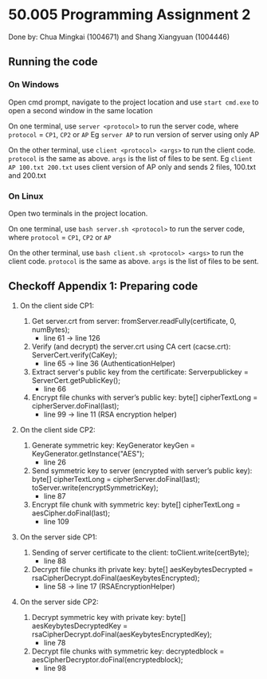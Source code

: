 # 50.005 Programming Assignment 2
Done by: Chua Mingkai (1004671) and Shang Xiangyuan (1004446)

## Running the code
### On Windows
Open cmd prompt, navigate to the project location and use  `start cmd.exe` to open a second window in the same location

On one terminal, use `server <protocol>` to run the server code, where `protocol` = `CP1`, `CP2` or `AP` Eg `server AP` to run version of server using only AP

On the other terminal, use `client <protocol> <args>` to run the client code. `protocol` is the same as above. `args` is the list of files to be sent. Eg `client AP 100.txt 200.txt` uses client version of AP only and sends 2 files, 100.txt and 200.txt

### On Linux
Open two terminals in the project location.

On one terminal, use `bash server.sh <protocol>` to run the server code, where `protocol` = `CP1`, `CP2` or `AP`

On the other terminal, use `bash client.sh <protocol> <args>`  to run the client code. `protocol` is the same as above. `args` is the list of files to be sent.


## Checkoff Appendix 1: Preparing code
1. On the client side CP1:
   1. Get server.crt from server: fromServer.readFully(certificate, 0, numBytes); 
      - line 61 -> line 126
   2. Verify (and decrypt) the server.crt using CA cert (cacse.crt): ServerCert.verify(CaKey); 
      - line 65 -> line 36 (AuthenticationHelper)
   3. Extract server's public key from the certificate: Serverpublickey = ServerCert.getPublicKey(); 
      - line 66
   4. Encrypt file chunks with server’s public key: byte[] cipherTextLong = cipherServer.doFinal(last); 
      - line 99 -> line 11 (RSA encryption helper)


2. On the client side CP2:
   1. Generate symmetric key: KeyGenerator keyGen = KeyGenerator.getInstance("AES");
      - line 26
   2. Send symmetric key to server (encrypted with server’s public key): byte[] cipherTextLong = cipherServer.doFinal(last); 
          toServer.write(encryptSymmetricKey);
      - line 87
   3. Encrypt file chunk with symmetric key: byte[] cipherTextLong = aesCipher.doFinal(last);
      - line 109


3. On the server side CP1:
   1. Sending of server certificate to the client: toClient.write(certByte); 
      - line 88
   2. Decrypt file chunks
      ith private key: byte[] aesKeybytesDecrypted = rsaCipherDecrypt.doFinal(aesKeybytesEncrypted); 
      - line 58 -> line 17 (RSAEncryptionHelper)


4. On the server side CP2:
   1. Decrypt symmetric key with private key: byte[] aesKeybytesDecryptedKey = rsaCipherDecrypt.doFinal(aesKeybytesEncryptedKey);
      - line 78
   2. Decrypt file chunks with symmetric key: decryptedblock = aesCipherDecryptor.doFinal(encryptedblock);
      - line 98
